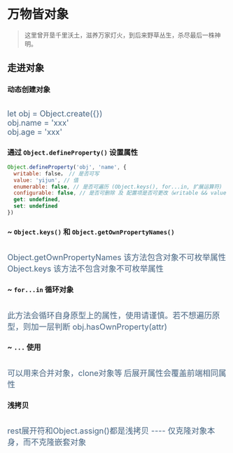 # 万物皆对象

> 这里曾开垦千里沃土，滋养万家灯火，到后来野草丛生，杀尽最后一株神明。

## 走进对象

### 动态创建对象

<br/>
<font color="#476582" size=4>let obj = Object.create({})</font> <br/>
<font color="#476582" size=4>obj.name = 'xxx'</font> <br/>
<font color="#476582" size=4>obj.age = 'xxx'</font>

### 通过 `Object.defineProperty()` 设置属性

```js
Object.defineProperty('obj', 'name', {
  writable: false， // 是否可写
  value: 'yijun', // 值
  enumerable: false, // 是否可遍历 (Object.keys(), for...in, 扩展运算符)
  configurable: false, // 是否可删除 及 配置项是否可更改（writable && value 除外）
  get: undefined,
  set: undefined
})
```

### ~ `Object.keys()` 和 `Object.getOwnPropertyNames()`

<br/>
<font color="#476582" size=4>Object.getOwnPropertyNames 该方法包含对象不可枚举属性</font> <br/>
<font color="#476582" size=4>Object.keys 该方法不包含对象不可枚举属性</font>

### ~ `for...in` 循环对象

<br/>
<font color="#476582" size=4>此方法会循环自身原型上的属性，使用请谨慎。若不想遍历原型，则加一层判断 obj.hasOwnProperty(attr)</font>

### ~ `...` 使用

<br/>
<font color="#476582" size=4>可以用来合并对象，clone对象等</font>
<font color="#476582" size=4>后展开属性会覆盖前端相同属性</font>

### 浅拷贝

<br/>
<font color="#476582" size=4>rest展开符和Object.assign()都是浅拷贝  ---- 仅克隆对象本身，而不克隆嵌套对象</font>
